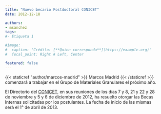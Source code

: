 ```yaml
---
title: "Nuevo becario Postdoctoral CONICET"
date: 2012-12-18

authors:
- msanchez
tags:
#- Etiqueta 1

#image:
#  caption: 'Crédito: [**Quien corresponda**](https://example.org)'
#  focal_point: Right # Left, Center

featured: false
---
```


{{< staticref "author/marcos-madrid" >}} Marcos Madrid {{< /staticref >}} comenzará a
trabajar en el Grupo de Materiales Granulares el próximo año.

<!--more-->

El Directorio del [CONICET](https://www.conicet.gov.ar/ "CONICET"), en sus reuniones de
los días 7 y 8, 21 y 22 y 28 de noviembre y 5 y 6 de diciembre de 2012, ha resuelto
otorgar las Becas Internas solicitadas por los postulantes. La fecha de inicio de las
mismas será el 1° de abril de 2013.
